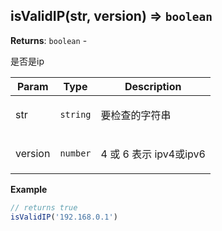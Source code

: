 ## isValidIP(str, version) ⇒ <code>boolean</code>
**Returns**: <code>boolean</code> - <p>是否是ip</p>  

| Param | Type | Description |
| --- | --- | --- |
| str | <code>string</code> | <p>要检查的字符串</p> |
| version | <code>number</code> | <p>4 或 6 表示 ipv4或ipv6</p> |

**Example**  
```javascript
// returns trueisValidIP('192.168.0.1')
```
